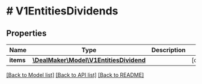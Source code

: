 # # V1EntitiesDividends

## Properties

Name | Type | Description | Notes
------------ | ------------- | ------------- | -------------
**items** | [**\DealMaker\Model\V1EntitiesDividend**](V1EntitiesDividend.md) |  | [optional]

[[Back to Model list]](../../README.md#models) [[Back to API list]](../../README.md#endpoints) [[Back to README]](../../README.md)
